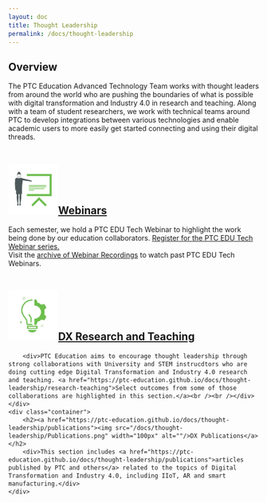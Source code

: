 ```yaml
---
layout: doc
title: Thought Leadership
permalink: /docs/thought-leadership
---
```


<section class="section">
    <div class="container">
        <h2>Overview</h2>
        <div>The PTC Education Advanced Technology Team works with thought leaders from around the world who are pushing the boundaries of what is possible with digital transformation and Industry 4.0 in research and teaching. Along with a team of student researchers, we work with technical teams around PTC to develop integrations between various technologies and enable academic users to more easily get started connecting and using their digital threads.<br /><br />
        </div>
    </div>
    <div class="container">
        <h2><a href="https://ptc-education.github.io/docs/thought-leadership/webinars"><img src="/docs/thought-leadership/Webinars.png" width="100px" alt=""/>Webinars</a></h2>
        <div>Each semester, we hold a PTC EDU Tech Webinar to highlight the work being done by our education collaborators. <a href="https://docs.google.com/forms/d/e/1FAIpQLSdY4ycp_AAJ4CNSGHRcMVVIT9qJ55Z5aFWB85smU-FEjOotdA/viewform">Register for the PTC EDU Tech Webinar series.</a>
        </div>
        <div>Visit the <a href="https://ptc-education.github.io/docs/thought-leadership/webinars">archive of Webinar Recordings</a> to watch past PTC EDU Tech Webinars.<br /><br />
        </div>
    </div>
    <div class="container">
        <h2><a href="https://ptc-education.github.io/docs/thought-leadership/research-teaching"><img src="/docs/thought-leadership/ResearchTeaching.png" width="100px" alt=""/>DX Research and Teaching</a></h2>

        <div>PTC Education aims to encourage thought leadership through strong collaborations with University and STEM instrucdtors who are doing cutting edge Digital Transformation and Industry 4.0 research and teaching. <a href="https://ptc-education.github.io/docs/thought-leadership/research-teaching">Select outcomes from some of those collaborations are highlighted in this section.</a><br /><br /></div>
    </div>
    <div class="container">
        <h2><a href="https://ptc-education.github.io/docs/thought-leadership/publications"><img src="/docs/thought-leadership/Publications.png" width="100px" alt=""/>DX Publications</a></h2>
        <div>This section includes <a href="https://ptc-education.github.io/docs/thought-leadership/publications">articles published by PTC and others</a> related to the topics of Digital Transformation and Industry 4.0, including IIoT, AR and smart manufacturing.</div>
    </div>
</section>


